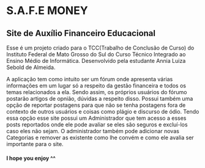 <h1>S.A.F.E MONEY</h1>
<h2>Site de Auxílio Financeiro Educacional</h2>

<p>Esse é um projeto criado para o TCC(Trabalho de Conclusão de Curso) do Instituto Federal de Mato Grosso do Sul do Curso Técnico Integrado ao Ensino Médio de Informática. Desenvolvido pela estudante Annia Luiza Sebold de Almeida. </p>

<p>A aplicação tem como intuito ser um fórum onde apresenta várias informações em um lugar só a respeito da gestão financeira e todos os temas relacionados a ela. Sendo assim, os próprios usuários do fórumo postarão artigos de opnião, dúvidas a respeito disso. Possui também uma opção de reportar postagens para que não se tenha postagens fora de contexto de outros usuários e coisas como plágio e discurso de ódio. Tendo essa opção esse site possui um Administrador que tem acesso a esses posts reportados onde ele pode avaliar se eles são seguros e excluí-los caso eles não sejam. O administrador também pode adicionar novas Categorias e remover as existente como lhe convém e como ele avalia ser importante para o site. </p>

<h4>I hope you enjoy ^^</h4>